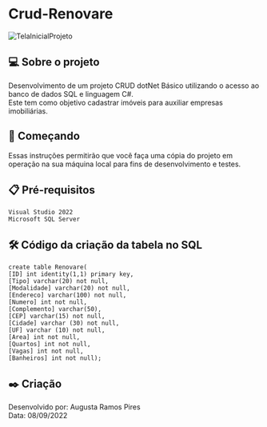# Crud-Renovare

![TelaInicialProjeto](https://user-images.githubusercontent.com/112721730/189239728-b3be845c-cac4-4d64-8752-5d7c088f482c.png)

## 💻 Sobre o projeto
Desenvolvimento de um projeto CRUD dotNet Básico utilizando o acesso ao banco de dados SQL e linguagem C#.<br>
Este tem como objetivo cadastrar imóveis para auxiliar empresas imobiliárias.

## 🚀 Começando

Essas instruções permitirão que você faça uma cópia do projeto em operação na sua máquina local para fins de desenvolvimento e testes.

## 📋 Pré-requisitos
```
Visual Studio 2022
Microsoft SQL Server
```

## 🛠️ Código da criação da tabela no SQL
```
create table Renovare(
[ID] int identity(1,1) primary key,
[Tipo] varchar(20) not null,
[Modalidade] varchar(20) not null,
[Endereco] varchar(100) not null,
[Numero] int not null,
[Complemento] varchar(50),
[CEP] varchar(15) not null,
[Cidade] varchar (30) not null,
[UF] varchar (10) not null,
[Area] int not null,
[Quartos] int not null,
[Vagas] int not null,
[Banheiros] int not null);
```
## ✒️ Criação
Desenvolvido por: Augusta Ramos Pires<br>
Data: 08/09/2022
